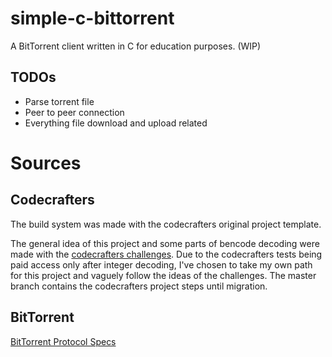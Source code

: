 # simple-c-bittorrent

A BitTorrent client written in C for education purposes. (WIP)

## TODOs

- Parse torrent file
- Peer to peer connection
- Everything file download and upload related

# Sources

## Codecrafters

The build system was made with the codecrafters original project template.

The general idea of this project and some parts of bencode decoding were made with the [codecrafters challenges](https://app.codecrafters.io/courses/bittorrent/stages/ah1).
Due to the codecrafters tests being paid access only after integer decoding, I've chosen to take my own path for this project and vaguely follow the ideas of the challenges. 
The master branch contains the codecrafters project steps until migration.

## BitTorrent

[BitTorrent Protocol Specs](https://www.bittorrent.org/beps/bep_0003.html)
